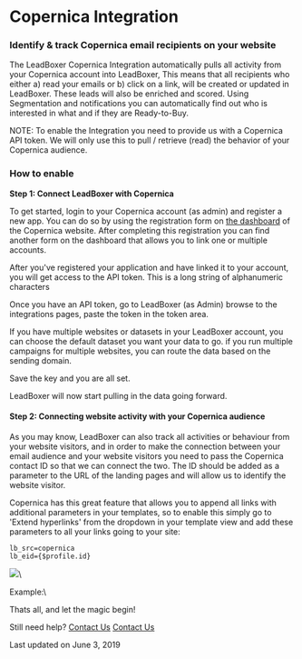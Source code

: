 # Copernica Integration

### Identify & track Copernica email recipients on your website&#x20;

The LeadBoxer Copernica Integration automatically pulls all activity from your Copernica account into LeadBoxer, This means that all recipients who either a) read your emails or b) click on a link, will be created or updated in LeadBoxer. These leads will also be enriched and scored. Using Segmentation and notifications you can automatically find out who is interested in what and if they are Ready-to-Buy.

NOTE: To enable the Integration you need to provide us with a Copernica API token. We will only use this to pull / retrieve (read) the behavior of your Copernica audience.

### How to enable

**Step 1: Connect LeadBoxer with Copernica**&#x20;

To get started, login to your Copernica account (as admin) and register a new app. You can do so by using the registration form on [the dashboard](https://www.copernica.com/en/applications) of the Copernica website. After completing this registration you can find another form on the dashboard that allows you to link one or multiple accounts.

After you've registered your application and have linked it to your account, you will get access to the API token. This is a long string of alphanumeric characters

Once you have an API token, go to LeadBoxer (as Admin) browse to the integrations pages, paste the token in the token area.

If you have multiple websites or datasets in your LeadBoxer account, you can choose the default dataset you want your data to go. if you run multiple campaigns for multiple websites, you can route the data based on the sending domain.

Save the key and you are all set.

LeadBoxer will now start pulling in the data going forward.

#### Step 2: Connecting website activity with your Copernica audience

As you may know, LeadBoxer can also track all activities or behaviour from your website visitors, and in order to make the connection between your email audience and your website visitors you need to pass the Copernica contact ID so that we can connect the two. The ID should be added as a parameter to the URL of the landing pages and will allow us to identify the website visitor.

Copernica has this great feature that allows you to append all links with additional parameters in your templates, so to enable this simply go to 'Extend hyperlinks' from the dropdown in your template view and add these parameters to all your links going to your site:

```
lb_src=copernica
lb_eid={$profile.id}
```

![](https://d33v4339jhl8k0.cloudfront.net/docs/assets/565e1cb7c697915b26a5c214/images/5cdad7b90428634b85592fbf/file-BbOL6bSWLC.png)\


Example:\


Thats all, and let the magic begin!

Still need help? [Contact Us](broken-reference) [Contact Us](broken-reference)

Last updated on June 3, 2019

